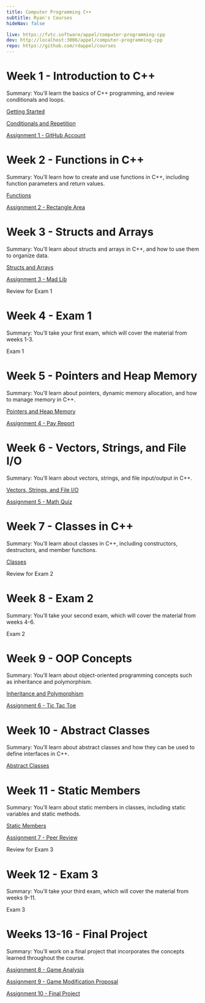 ```yaml
---
title: Computer Programming C++
subtitle: Ryan's Courses
hideNav: false

live: https://fvtc.software/appel/computer-programming-cpp
dev: http://localhost:3006/appel/computer-programming-cpp
repo: https://github.com/rdappel/courses
---
```


# Week 1 - Introduction to C++

Summary: You’ll learn the basics of C++ programming, and review conditionals and loops.

[Getting Started](./getting-started)

[Conditionals and Repetition](./conditionals-and-repetition)

[Assignment 1 - GitHub Account](./assignments/github-account)

# Week 2 - Functions in C++

Summary: You’ll learn how to create and use functions in C++, including function parameters and return values.

[Functions](./functions)

[Assignment 2 - Rectangle Area](./assignments/rectangle-area)

# Week 3 - Structs and Arrays

Summary: You’ll learn about structs and arrays in C++, and how to use them to organize data.

[Structs and Arrays](./structs-and-arrays)

[Assignment 3 - Mad Lib](./assignments/mad-lib)

Review for Exam 1

# Week 4 - Exam 1

Summary: You’ll take your first exam, which will cover the material from weeks 1-3.

Exam 1

# Week 5 - Pointers and Heap Memory

Summary: You’ll learn about pointers, dynamic memory allocation, and how to manage memory in C++.

[Pointers and Heap Memory](./pointers-and-heap-memory)

[Assignment 4 - Pay Report](./assignments/pay-report)

# Week 6 - Vectors, Strings, and File I/O

Summary: You’ll learn about vectors, strings, and file input/output in C++.

[Vectors, Strings, and File I/O](./vectors-strings-fileio)

[Assignment 5 - Math Quiz](./assignments/math-quiz)

# Week 7 - Classes in C++

Summary: You’ll learn about classes in C++, including constructors, destructors, and member functions.

[Classes](./classes)

Review for Exam 2

# Week 8 - Exam 2

Summary: You’ll take your second exam, which will cover the material from weeks 4-6.

Exam 2

# Week 9 - OOP Concepts

Summary: You’ll learn about object-oriented programming concepts such as inheritance and polymorphism.

[Inheritance and Polymorphism](./inheritance-and-polymorphism)

[Assignment 6 - Tic Tac Toe](./assignments/tic-tac-toe)

# Week 10 - Abstract Classes

Summary: You’ll learn about abstract classes and how they can be used to define interfaces in C++.

[Abstract Classes](./abstract-classes)

# Week 11 - Static Members

Summary: You’ll learn about static members in classes, including static variables and static methods.

[Static Members](./static-members)

[Assignment 7 - Peer Review](./assignments/peer-review)

Review for Exam 3

# Week 12 - Exam 3

Summary: You’ll take your third exam, which will cover the material from weeks 9-11.

Exam 3

# Weeks 13-16 - Final Project

Summary: You’ll work on a final project that incorporates the concepts learned throughout the course.

[Assignment 8 - Game Analysis](./assignments/game-analysis)

[Assignment 9 - Game Modification Proposal](./assignments/modification-proposal)

[Assignment 10 - Final Project](./final-project)
